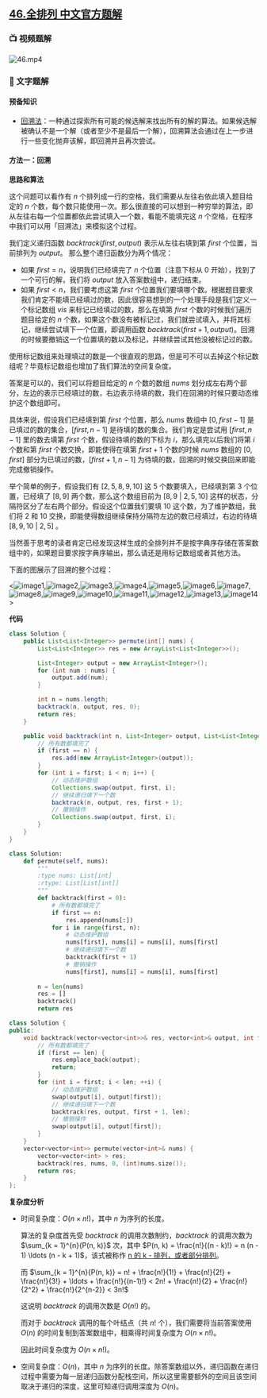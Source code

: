 ## [46.全排列 中文官方题解](https://leetcode.cn/problems/permutations/solutions/100000/quan-pai-lie-by-leetcode-solution-2)
### 📺 视频题解

![46.mp4](11db115f-647e-4a23-bb02-6560ffe883ad)

### 📖 文字题解

#### 预备知识

- [回溯法](https://baike.baidu.com/item/%E5%9B%9E%E6%BA%AF%E7%AE%97%E6%B3%95/9258495)：一种通过探索所有可能的候选解来找出所有的解的算法。如果候选解被确认不是一个解（或者至少不是最后一个解），回溯算法会通过在上一步进行一些变化抛弃该解，即回溯并且再次尝试。 

#### 方法一：回溯

**思路和算法**

这个问题可以看作有 $n$ 个排列成一行的空格，我们需要从左往右依此填入题目给定的 $n$ 个数，每个数只能使用一次。那么很直接的可以想到一种穷举的算法，即从左往右每一个位置都依此尝试填入一个数，看能不能填完这 $n$ 个空格，在程序中我们可以用「回溯法」来模拟这个过程。

我们定义递归函数 $\textit{backtrack}(\textit{first}, \textit{output})$ 表示从左往右填到第 $\textit{first}$ 个位置，当前排列为 $\textit{output}$。 那么整个递归函数分为两个情况：

- 如果 $\textit{first} = n$，说明我们已经填完了 $n$ 个位置（注意下标从 $0$ 开始），找到了一个可行的解，我们将 $\textit{output}$ 放入答案数组中，递归结束。
- 如果 $\textit{first} < n$，我们要考虑这第 $\textit{first}$ 个位置我们要填哪个数。根据题目要求我们肯定不能填已经填过的数，因此很容易想到的一个处理手段是我们定义一个标记数组 $\textit{vis}$ 来标记已经填过的数，那么在填第 $\textit{first}$ 个数的时候我们遍历题目给定的 $n$ 个数，如果这个数没有被标记过，我们就尝试填入，并将其标记，继续尝试填下一个位置，即调用函数 $\textit{backtrack}(\textit{first} + 1, \textit{output})$。回溯的时候要撤销这一个位置填的数以及标记，并继续尝试其他没被标记过的数。

使用标记数组来处理填过的数是一个很直观的思路，但是可不可以去掉这个标记数组呢？毕竟标记数组也增加了我们算法的空间复杂度。

答案是可以的，我们可以将题目给定的 $n$ 个数的数组 $\textit{nums}$ 划分成左右两个部分，左边的表示已经填过的数，右边表示待填的数，我们在回溯的时候只要动态维护这个数组即可。

具体来说，假设我们已经填到第 $\textit{first}$ 个位置，那么 $\textit{nums}$ 数组中 $[0, \textit{first} - 1]$ 是已填过的数的集合，$[\textit{first}, n - 1]$ 是待填的数的集合。我们肯定是尝试用 $[\textit{first}, n - 1]$ 里的数去填第 $\textit{first}$ 个数，假设待填的数的下标为 $i$，那么填完以后我们将第 $i$ 个数和第 $\textit{first}$ 个数交换，即能使得在填第 $\textit{first} + 1$ 个数的时候 $\textit{nums}$ 数组的 $[0, \textit{first}]$ 部分为已填过的数，$[\textit{first} + 1, n - 1]$ 为待填的数，回溯的时候交换回来即能完成撤销操作。

举个简单的例子，假设我们有 $[2, 5, 8, 9, 10]$ 这 $5$ 个数要填入，已经填到第 $3$ 个位置，已经填了 $[8, 9]$ 两个数，那么这个数组目前为 $[8, 9~|~2, 5, 10]$ 这样的状态，分隔符区分了左右两个部分。假设这个位置我们要填 $10$ 这个数，为了维护数组，我们将 $2$ 和 $10$ 交换，即能使得数组继续保持分隔符左边的数已经填过，右边的待填 $[8, 9, 10~|~2, 5]$ 。

当然善于思考的读者肯定已经发现这样生成的全排列并不是按字典序存储在答案数组中的，如果题目要求按字典序输出，那么请还是用标记数组或者其他方法。

下面的图展示了回溯的整个过程：

<![image1](https://assets.leetcode-cn.com/solution-static/46/fig1.PNG),![image2](https://assets.leetcode-cn.com/solution-static/46/fig2.PNG),![image3](https://assets.leetcode-cn.com/solution-static/46/fig3.PNG),![image4](https://assets.leetcode-cn.com/solution-static/46/fig4.PNG),![image5](https://assets.leetcode-cn.com/solution-static/46/fig5.PNG),![image6](https://assets.leetcode-cn.com/solution-static/46/fig6.PNG),![image7](https://assets.leetcode-cn.com/solution-static/46/fig7.PNG),![image8](https://assets.leetcode-cn.com/solution-static/46/fig8.PNG),![image9](https://assets.leetcode-cn.com/solution-static/46/fig9.PNG),![image10](https://assets.leetcode-cn.com/solution-static/46/fig10.PNG),![image11](https://assets.leetcode-cn.com/solution-static/46/fig11.PNG),![image12](https://assets.leetcode-cn.com/solution-static/46/fig12.PNG),![image13](https://assets.leetcode-cn.com/solution-static/46/fig13.PNG),![image14](https://assets.leetcode-cn.com/solution-static/46/fig14.PNG)>

**代码**

```Java [sol1-Java]
class Solution {
    public List<List<Integer>> permute(int[] nums) {
        List<List<Integer>> res = new ArrayList<List<Integer>>();

        List<Integer> output = new ArrayList<Integer>();
        for (int num : nums) {
            output.add(num);
        }

        int n = nums.length;
        backtrack(n, output, res, 0);
        return res;
    }

    public void backtrack(int n, List<Integer> output, List<List<Integer>> res, int first) {
        // 所有数都填完了
        if (first == n) {
            res.add(new ArrayList<Integer>(output));
        }
        for (int i = first; i < n; i++) {
            // 动态维护数组
            Collections.swap(output, first, i);
            // 继续递归填下一个数
            backtrack(n, output, res, first + 1);
            // 撤销操作
            Collections.swap(output, first, i);
        }
    }
}
```

```Python [sol1-Python]
class Solution:
    def permute(self, nums):
        """
        :type nums: List[int]
        :rtype: List[List[int]]
        """
        def backtrack(first = 0):
            # 所有数都填完了
            if first == n:  
                res.append(nums[:])
            for i in range(first, n):
                # 动态维护数组
                nums[first], nums[i] = nums[i], nums[first]
                # 继续递归填下一个数
                backtrack(first + 1)
                # 撤销操作
                nums[first], nums[i] = nums[i], nums[first]
        
        n = len(nums)
        res = []
        backtrack()
        return res
```

```C++ [sol1-C++]
class Solution {
public:
    void backtrack(vector<vector<int>>& res, vector<int>& output, int first, int len){
        // 所有数都填完了
        if (first == len) {
            res.emplace_back(output);
            return;
        }
        for (int i = first; i < len; ++i) {
            // 动态维护数组
            swap(output[i], output[first]);
            // 继续递归填下一个数
            backtrack(res, output, first + 1, len);
            // 撤销操作
            swap(output[i], output[first]);
        }
    }
    vector<vector<int>> permute(vector<int>& nums) {
        vector<vector<int> > res;
        backtrack(res, nums, 0, (int)nums.size());
        return res;
    }
};
```

**复杂度分析**

* 时间复杂度：$O(n \times n!)$，其中 $n$ 为序列的长度。

  算法的复杂度首先受 $\textit{backtrack}$ 的调用次数制约，$\textit{backtrack}$ 的调用次数为 $\sum_{k = 1}^{n}{P(n, k)}$ 次，其中 $P(n, k) = \frac{n!}{(n - k)!} = n (n - 1) \ldots (n - k + 1)$，该式被称作 [n 的 k - 排列，或者部分排列](https://baike.baidu.com/item/%E6%8E%92%E5%88%97/7804523)。

  而 $\sum_{k = 1}^{n}{P(n, k)} = n! + \frac{n!}{1!} + \frac{n!}{2!} + \frac{n!}{3!} + \ldots + \frac{n!}{(n-1)!} < 2n! + \frac{n!}{2} + \frac{n!}{2^2} + \frac{n!}{2^{n-2}} < 3n!$

  这说明 $\textit{backtrack}$ 的调用次数是 $O(n!)$ 的。

  而对于 $\textit{backtrack}$ 调用的每个叶结点（共 $n!$ 个），我们需要将当前答案使用 $O(n)$ 的时间复制到答案数组中，相乘得时间复杂度为 $O(n \times n!)$。

  因此时间复杂度为 $O(n \times n!)$。

* 空间复杂度：$O(n)$，其中 $n$ 为序列的长度。除答案数组以外，递归函数在递归过程中需要为每一层递归函数分配栈空间，所以这里需要额外的空间且该空间取决于递归的深度，这里可知递归调用深度为 $O(n)$。